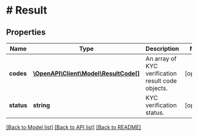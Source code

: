 # # Result

## Properties

Name | Type | Description | Notes
------------ | ------------- | ------------- | -------------
**codes** | [**\OpenAPI\Client\Model\ResultCode[]**](ResultCode.md) | An array of KYC verification result code objects. | [optional]
**status** | **string** | KYC verification status. | [optional]

[[Back to Model list]](../../README.md#models) [[Back to API list]](../../README.md#endpoints) [[Back to README]](../../README.md)

